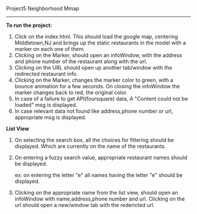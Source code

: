 Project5 Neighborhood Mmap
***************************
**To run the project:**
1. Click on the index.html. This should load the google map, centering Middletown,NJ and brings up the static restaurants in the model with a marker on each one of them.
2. Clicking on the Marker, should open an infoWindow, with the address and phone number of the restaurant along with the url.
3. Clicking on the URL should open up another tab/window with the redirected restaurant info.
4. Clicking on the Marker, changes the marker color to green, with a bounce animation for a few seconds. On closing the infoWindow the marker changes back to red, the original color.
5. In case of a failure to get API(foursquare) data, A "Content could not be loaded" msg is displayed.
6. In case relevant data not found like address,phone number or url, appropriate msg is displayed.

**List View**
1. On selecting the search box, all the choices for filtering should be displayed. Which are currently on the name of the restaurants.
2. On entering a fuzzy search value, appropriate restaurant names should be displayed.

   ex: on entering the letter "e" all names having the letter "e" should be displayed.
3. Clicking on the appropriate name from the list view, should open an infoWindow with name,address,phone number and url.       Clicking on the url should open a new/window tab with the redericted url.
